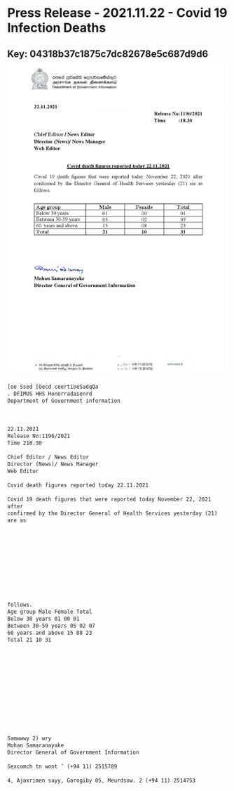 # Press Release - 2021.11.22 - Covid 19 Infection Deaths 
Key: 04318b37c1875c7dc82678e5c687d9d6 
![img](img/04318b37c1875c7dc82678e5c687d9d6.jpg)
---
```
[oe Ssed [Oecd ceertioeSadqQa
. DFIMUS HHS Honorradasenrd
Department of Government information

 

22.11.2021
Release No:1196/2021
Time 218.30

Chief Editor / News Editor
Director (News)/ News Manager
Web Editor

Covid death figures reported today 22.11.2021

Covid 19 death figures that were reported today November 22, 2021 after
confirmed by the Director General of Health Services yesterday (21) are as

 

 

 

 

 

follows.
Age group Male Female Total
Below 30 years 01 00 01
Between 30-59 years 05 02 07
60 years and above 15 08 23
Total 21 10 31

 

 

 

 

 

 

Samwwwy 2) wry
Mohan Samaranayake
Director General of Government Information

Sexcomch tn wont ’ (+94 11) 2515789

4, Ajaxrimen sayy, Garogiby 05, Meurdsow. 2 (+94 11) 2514753

    

```
